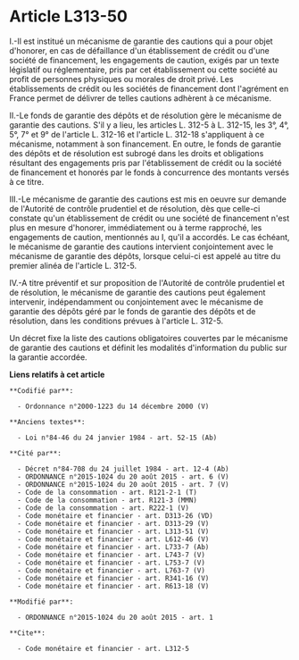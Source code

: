 # Article L313-50

I.-Il est institué un mécanisme de garantie des cautions qui a pour objet d'honorer, en cas de défaillance d'un établissement
de crédit ou d'une société de financement, les engagements de caution, exigés par un texte législatif ou réglementaire, pris
par cet établissement ou cette société au profit de personnes physiques ou morales de droit privé. Les établissements de
crédit ou les sociétés de financement dont l'agrément en France permet de délivrer de telles cautions adhèrent à ce
mécanisme. 

II.-Le fonds de garantie des dépôts et de résolution gère le mécanisme de garantie des cautions. S'il y a lieu, les articles
L. 312-5 à L. 312-15, les 3°, 4°, 5°, 7° et 9° de l'article L. 312-16 et l'article L. 312-18 s'appliquent à ce mécanisme,
notamment à son financement. En outre, le fonds de garantie des dépôts et de résolution est subrogé dans les droits et
obligations résultant des engagements pris par l'établissement de crédit ou la société de financement et honorés par le fonds
à concurrence des montants versés à ce titre. 

III.-Le mécanisme de garantie des cautions est mis en oeuvre sur demande de l'Autorité de contrôle prudentiel et de
résolution, dès que celle-ci constate qu'un établissement de crédit ou une société de financement n'est plus en mesure
d'honorer, immédiatement ou à terme rapproché, les engagements de caution, mentionnés au I, qu'il a accordés. Le cas échéant,
le mécanisme de garantie des cautions intervient conjointement avec le mécanisme de garantie des dépôts, lorsque celui-ci est
appelé au titre du premier alinéa de l'article L. 312-5. 

IV.-A titre préventif et sur proposition de l'Autorité de contrôle prudentiel et de résolution, le mécanisme de garantie des
cautions peut également intervenir, indépendamment ou conjointement avec le mécanisme de garantie des dépôts géré par le
fonds de garantie des dépôts et de résolution, dans les conditions prévues à l'article L. 312-5. 

Un décret fixe la liste des cautions obligatoires couvertes par le mécanisme de garantie des cautions et définit les
modalités d'information du public sur la garantie accordée.

**Liens relatifs à cet article**

	**Codifié par**:

	  - Ordonnance n°2000-1223 du 14 décembre 2000 (V)

	**Anciens textes**:

	  - Loi n°84-46 du 24 janvier 1984 - art. 52-15 (Ab)

	**Cité par**:

	  - Décret n°84-708 du 24 juillet 1984 - art. 12-4 (Ab)
	  - ORDONNANCE n°2015-1024 du 20 août 2015 - art. 6 (V)
	  - ORDONNANCE n°2015-1024 du 20 août 2015 - art. 7 (V)
	  - Code de la consommation - art. R121-2-1 (T)
	  - Code de la consommation - art. R121-3 (MMN)
	  - Code de la consommation - art. R222-1 (V)
	  - Code monétaire et financier - art. D313-26 (VD)
	  - Code monétaire et financier - art. D313-29 (V)
	  - Code monétaire et financier - art. L313-51 (V)
	  - Code monétaire et financier - art. L612-46 (V)
	  - Code monétaire et financier - art. L733-7 (Ab)
	  - Code monétaire et financier - art. L743-7 (V)
	  - Code monétaire et financier - art. L753-7 (V)
	  - Code monétaire et financier - art. L763-7 (V)
	  - Code monétaire et financier - art. R341-16 (V)
	  - Code monétaire et financier - art. R613-18 (V)

	**Modifié par**:

	  - ORDONNANCE n°2015-1024 du 20 août 2015 - art. 1

	**Cite**:

	  - Code monétaire et financier - art. L312-5
